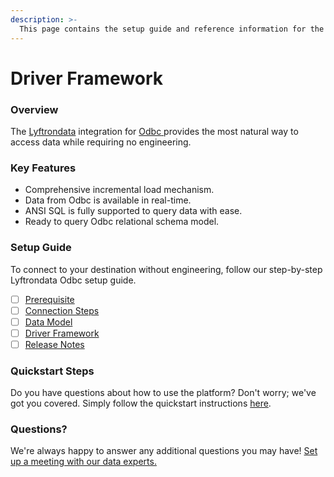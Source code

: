 ```yaml
---
description: >-
  This page contains the setup guide and reference information for the Odbc source connector.
---
```


# Driver Framework

### Overview

The [Lyftrondata](https://www.lyftrondata.com/) integration for [Odbc](https://www.lyftrondata.com/integration/odbc/)[ ](https://www.lyftrondata.com/integration/odbc/)provides the most natural way to access data while requiring no engineering.

### Key Features

* Comprehensive incremental load mechanism.
* Data from Odbc is available in real-time.&#x20;
* ANSI SQL is fully supported to query data with ease.
* Ready to query Odbc relational schema model.

### Setup Guide

To connect to your destination without engineering, follow our step-by-step Lyftrondata Odbc setup guide.

* [ ] [Prerequisite](../../business-analytics/odbc/prerequisite.md)
* [ ] [Connection Steps](../../business-analytics/odbc/connection-steps.md)
* [ ] [Data Model](../../business-analytics/odbc/data-model/)
* [ ] [Driver Framework](../../business-analytics/odbc/driver-framework/)
* [ ] [Release Notes](../../business-analytics/odbc/release-notes.md)

### Quickstart Steps

Do you have questions about how to use the platform? Don't worry; we've got you covered. Simply follow the quickstart instructions [here](../../../quickstart-steps.md).

### Questions? <a href="#questions" id="questions"></a>

We're always happy to answer any additional questions you may have! [Set up a meeting with our data experts.](https://www.lyftrondata.com/book-a-meeting/)


